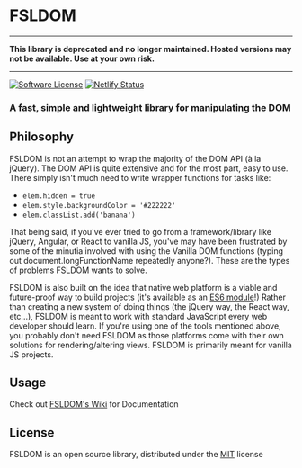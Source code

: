 # FSLDOM

------

__This library is deprecated and no longer maintained. Hosted versions may not be available. Use at your own risk.__

------

[![Software License](https://img.shields.io/badge/license-MIT-brightgreen.svg?style=flat)](LICENSE) [![Netlify Status](https://api.netlify.com/api/v1/badges/a71bdc11-116f-463b-994d-27815be634c8/deploy-status)](https://app.netlify.com/sites/fsldom/deploys)

### A fast, simple and lightweight library for manipulating the DOM

## Philosophy
FSLDOM is not an attempt to wrap the majority of the DOM API (à la jQuery). The DOM API is quite extensive and for the most part, easy to use. There simply isn't much need to write wrapper functions for tasks like:
- `elem.hidden = true`
- `elem.style.backgroundColor = '#222222'`
- `elem.classList.add('banana')`

That being said, if you've ever tried to go from a framework/library like jQuery, Angular, or React to vanilla JS, you've may have been frustrated by some of the minutia involved with using the Vanilla DOM functions (typing out document.longFunctionName repeatedly anyone?). These are the types of problems FSLDOM wants to solve.

FSLDOM is also built on the idea that native web platform is a viable and future-proof way to build projects (it's available as an [ES6 module](https://caniuse.com/#feat=es6-module)!) Rather than creating a new system of doing things (the jQuery way, the React way, etc...), FSLDOM is meant to work with standard JavaScript every web developer should learn. If you're using one of the tools mentioned above, you probably don't need FSLDOM as those platforms come with their own solutions for rendering/altering views. FSLDOM is primarily meant for vanilla JS projects.

## Usage
Check out [FSLDOM's Wiki](https://github.com/dev-nicolaos/fsldom/wiki) for Documentation

## License
FSLDOM is an open source library, distributed under the [MIT](./LICENSE) license
